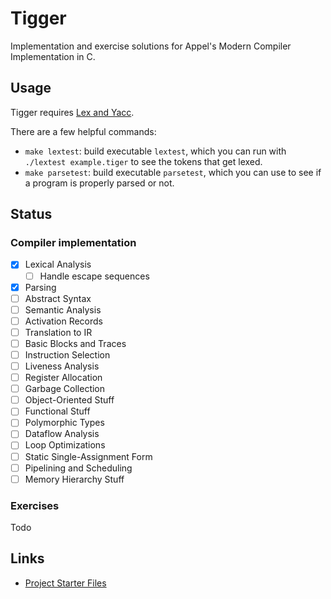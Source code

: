 # Tigger
Implementation and exercise solutions for Appel's Modern Compiler Implementation in C.

## Usage

Tigger requires [Lex and Yacc][lexyacc].

There are a few helpful commands:
- `make lextest`: build executable `lextest`, which you can run with
  `./lextest example.tiger` to see the tokens that get lexed.
- `make parsetest`: build executable `parsetest`, which you can use
  to see if a program is properly parsed or not.

## Status

### Compiler implementation
- [X] Lexical Analysis
    + [ ] Handle escape sequences
- [X] Parsing
- [ ] Abstract Syntax
- [ ] Semantic Analysis
- [ ] Activation Records
- [ ] Translation to IR
- [ ] Basic Blocks and Traces
- [ ] Instruction Selection
- [ ] Liveness Analysis
- [ ] Register Allocation
- [ ] Garbage Collection
- [ ] Object-Oriented Stuff
- [ ] Functional Stuff
- [ ] Polymorphic Types
- [ ] Dataflow Analysis
- [ ] Loop Optimizations
- [ ] Static Single-Assignment Form
- [ ] Pipelining and Scheduling
- [ ] Memory Hierarchy Stuff

### Exercises
Todo

## Links
- [Project Starter Files][sfiles]

[sfiles]: https://www.cs.princeton.edu/~appel/modern/c/project.html
[lexyacc]: http://dinosaur.compilertools.net/#yacc
